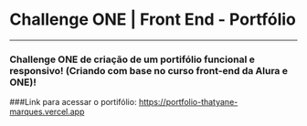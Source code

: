 # Challenge ONE | Front End - Portfólio
---

### Challenge ONE de criação de um portifólio funcional e responsivo! (Criando com base no curso front-end da Alura e ONE)!
###Link para acessar o portifólio: https://portfolio-thatyane-marques.vercel.app
